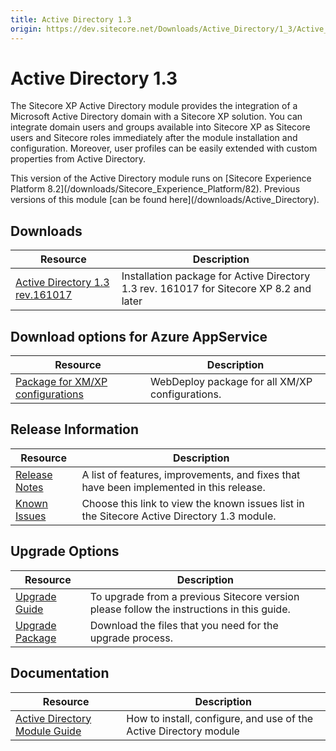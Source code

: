```yaml
---
title: Active Directory 1.3
origin: https://dev.sitecore.net/Downloads/Active_Directory/1_3/Active_Directory_1_3.aspx
---
```


# Active Directory 1.3

The Sitecore XP Active Directory module provides the integration of a Microsoft Active Directory domain with a Sitecore XP solution. You can integrate domain users and groups available into Sitecore XP as Sitecore users and Sitecore roles immediately after the module installation and configuration. Moreover, user profiles can be easily extended with custom properties from Active Directory.

  <Alert variant='warning' mb={4}>
    <AlertIcon />
    This version of the Active Directory module runs on [Sitecore Experience Platform 8.2](/downloads/Sitecore_Experience_Platform/82).  
Previous versions of this module [can be found here](/downloads/Active_Directory).
  </Alert>
  

## Downloads

 | Resource | Description |
 | --- | --- |
 | [Active Directory 1.3 rev.161017](https://sitecoredev.azureedge.net/~/media/51ABD5676D4046D2B996869CDEC97DCF.ashx?date=20161020T111127) | Installation package for Active Directory 1.3 rev. 161017 for Sitecore XP 8.2 and later |

## Download options for Azure AppService

 | Resource | Description |
 | --- | --- |
 | [Package for XM/XP configurations](https://sitecoredev.azureedge.net/~/media/925B54DA35564663AB2266846EB6D1F0.ashx?date=20170628T134439) | WebDeploy package for all XM/XP configurations. |

## Release Information

 | Resource | Description |
 | --- | --- |
 | [Release Notes](https://dev.sitecore.net:443/downloads/Active%20Directory/1%203/Active%20Directory%201%203/Release%20Notes) | A list of features, improvements, and fixes that have been implemented in this release. |
 | [Known Issues](https://dev.sitecore.net:443/downloads/Active%20Directory/1%203/Active%20Directory%201%203/Known%20Issues) | Choose this link to view the known issues list in the Sitecore Active Directory 1.3 module. |

## Upgrade Options

 | Resource | Description |
 | --- | --- |
 | [Upgrade Guide](https://dev.sitecore.net:443/downloads/Active%20Directory/1%203/Active%20Directory%201%203/Upgrade%20Guide) | To upgrade from a previous Sitecore version please follow the instructions in this guide. |
 | [Upgrade Package](https://sitecoredev.azureedge.net/~/media/96DDB71B2F6E4EDE9C162E4782564F8B.ashx?date=20161020T111638) | Download the files that you need for the upgrade process. |

## Documentation

 | Resource | Description |
 | --- | --- |
 | [Active Directory Module Guide](https://sitecoredev.azureedge.net/~/media/FC12882D2A9F4D27A042B20DA2C54A99.ashx?date=20170629T110908) | How to install, configure, and use of the Active Directory module |